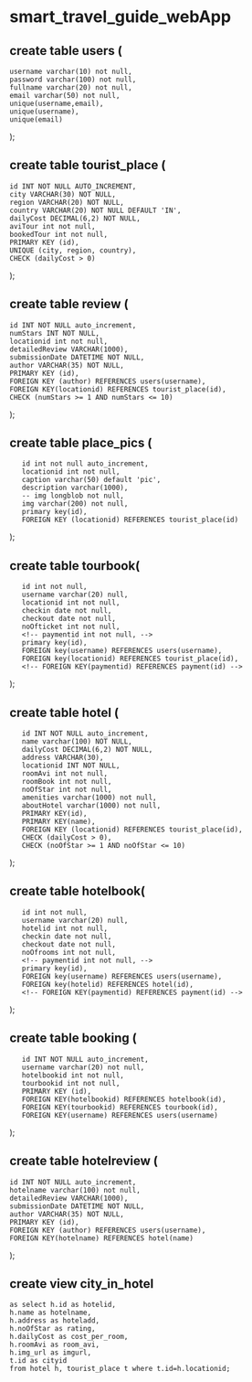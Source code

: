 # smart_travel_guide_webApp

## create table users (
	username varchar(10) not null,
	password varchar(100) not null,
	fullname varchar(20) not null,
	email varchar(50) not null,
	unique(username,email),
	unique(username),
	unique(email)
);


## create table tourist_place (
    id INT NOT NULL AUTO_INCREMENT,
    city VARCHAR(30) NOT NULL,
    region VARCHAR(20) NOT NULL,
    country VARCHAR(20) NOT NULL DEFAULT 'IN',
    dailyCost DECIMAL(6,2) NOT NULL,
    aviTour int not null,
    bookedTour int not null,
    PRIMARY KEY (id),
    UNIQUE (city, region, country),
    CHECK (dailyCost > 0)
);

## create table review (
    id INT NOT NULL auto_increment,
    numStars INT NOT NULL,
    locationid int not null,
    detailedReview VARCHAR(1000),
    submissionDate DATETIME NOT NULL,
    author VARCHAR(35) NOT NULL,
    PRIMARY KEY (id),
    FOREIGN KEY (author) REFERENCES users(username),
    FOREIGN KEY(locationid) REFERENCES tourist_place(id),
    CHECK (numStars >= 1 AND numStars <= 10)
);


## create table place_pics (
       id int not null auto_increment,
       locationid int not null,
       caption varchar(50) default 'pic',
       description varchar(1000),
       -- img longblob not null,
       img varchar(200) not null,
       primary key(id),
       FOREIGN KEY (locationid) REFERENCES tourist_place(id)
);

<!-- ## create table payment (
       id INT NOT NULL AUTO_INCREMENT,
       username VARCHAR(20) not null,
       amount DECIMAL(10,2) NOT NULL,
       paymentType ENUM('debit', 'credit'),
       cardNo VARCHAR(16) NOT NULL,
       PRIMARY KEY (id),
       FOREIGN KEY(username) REFERENCES users(username),
       CHECK (amount > 0)
);
 -->

## create table tourbook(
       id int not null,
       username varchar(20) null,
       locationid int not null,
       checkin date not null,
       checkout date not null,
       noOfticket int not null,
       <!-- paymentid int not null, -->
       primary key(id),
       FOREIGN key(username) REFERENCES users(username),
       FOREIGN key(locationid) REFERENCES tourist_place(id),
       <!-- FOREIGN KEY(paymentid) REFERENCES payment(id) -->

);


## create table hotel (
       id INT NOT NULL auto_increment,
       name varchar(100) NOT NULL,
       dailyCost DECIMAL(6,2) NOT NULL,
       address VARCHAR(30),
       locationid INT NOT NULL,
       roomAvi int not null,
       roomBook int not null,
       noOfStar int not null,
       amenities varchar(1000) not null,
       aboutHotel varchar(1000) not null,
       PRIMARY KEY(id),
       PRIMARY KEY(name),
       FOREIGN KEY (locationid) REFERENCES tourist_place(id),
       CHECK (dailyCost > 0),
       CHECK (noOfStar >= 1 AND noOfStar <= 10)
);

## create table hotelbook(
       id int not null,
       username varchar(20) null,
       hotelid int not null,
       checkin date not null,
       checkout date not null,
       noOfrooms int not null,
       <!-- paymentid int not null, -->
       primary key(id),
       FOREIGN key(username) REFERENCES users(username),
       FOREIGN key(hotelid) REFERENCES hotel(id),
       <!-- FOREIGN KEY(paymentid) REFERENCES payment(id) -->
);

## create table booking (
       id INT NOT NULL auto_increment,
       username varchar(20) not null,
       hotelbookid int not null,
       tourbookid int not null,
       PRIMARY KEY (id),
       FOREIGN KEY(hotelbookid) REFERENCES hotelbook(id),
       FOREIGN KEY(tourbookid) REFERENCES tourbook(id),
       FOREIGN KEY(username) REFERENCES users(username)
);     

## create table hotelreview (

    id INT NOT NULL auto_increment,
    hotelname varchar(100) not null,
    detailedReview VARCHAR(1000),
    submissionDate DATETIME NOT NULL,
    author VARCHAR(35) NOT NULL,
    PRIMARY KEY (id),
    FOREIGN KEY (author) REFERENCES users(username),
    FOREIGN KEY(hotelname) REFERENCES hotel(name)
);

## create view city_in_hotel
 	as select h.id as hotelid,
	h.name as hotelname,
	h.address as hoteladd,
	h.noOfStar as rating,
	h.dailyCost as cost_per_room,
	h.roomAvi as room_avi,
	h.img_url as imgurl,
	t.id as cityid
	from hotel h, tourist_place t where t.id=h.locationid;



